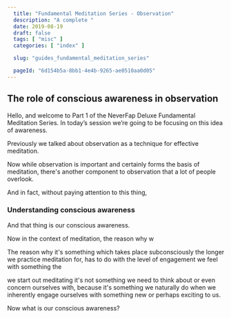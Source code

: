 ```yaml
---
  title: "Fundamental Meditation Series - Observation"
  description: "A complete "
  date: 2019-08-19
  draft: false
  tags: [ "misc" ]
  categories: [ "index" ]

  slug: "guides_fundamental_meditation_series"

  pageId: "6d154b5a-8bb1-4e4b-9265-ae0510aa0d05"
---
```


## The role of conscious awareness in observation

Hello, and welcome to Part 1 of the NeverFap Deluxe Fundamental Meditation Series. In today’s session we’re going to be focusing on this idea of awareness.

Previously we talked about observation as a technique for effective meditation. 

Now while observation is important and certainly forms the basis of meditation, there's another component to observation that a lot of people overlook. 

And in fact, without paying attention to this thing, 



### Understanding conscious awareness

And that thing is our conscious awareness.

Now in the context of meditation, the reason why w

The reason why it's something which takes place subconsciously the longer we practice meditation for, has to do with the level of engagement we feel with something the 


 we start out meditating it's not something we need to think about or even concern ourselves with, because it's something we naturally do when we inherently engage ourselves with something new or perhaps exciting to us.


Now what is our conscious awareness? 
